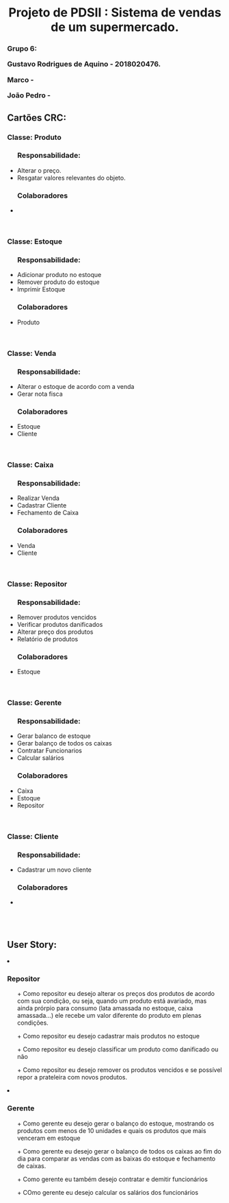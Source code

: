 <h1 align="center"> Projeto de PDSII : Sistema de vendas de um supermercado.</h1>
<h3>Grupo 6: 
  <p>
    <a>Gustavo Rodrigues de Aquino - 2018020476.</a>
  </p>
  <p>  
    <a>Marco - </a>
  </p>
  <p>  
    <a>João Pedro - </a>
  </p>
</h3>

<h2 allign="left">Cartões CRC:</h2>

<h3>Classe: Produto</h3>
<ul>
  <h3>Responsabilidade:</h3>
  <p>
      <li>
        <a>Alterar o preço.</a>
      </li>
      <li>
        <a>Resgatar valores relevantes do objeto.</a>
      </li>
  </p>
</ul>
<ul>
  <h3>Colaboradores</h3>
  <p>
      <li>
      </li>
  </p>
</ul>
<br>

<h3>Classe: Estoque</h3>
<ul>
  <h3>Responsabilidade:</h3>
  <p>
    <li>
      <a>Adicionar produto no estoque</a>
    </li>
    <li>
      <a>Remover produto do estoque</a>
    </li>
    <li>
      <a>Imprimir Estoque</a>
    </li>
  </p>
</ul>
<ul>
  <h3>Colaboradores</h3>
  <p>
    <li>
      <a>Produto</a>
    </li>
  </p>
</ul>
<br>
  
<h3>Classe: Venda</h3>
<ul>
  <h3>Responsabilidade:</h3>
  <p>
    <li>
      <a>Alterar o estoque de acordo com a venda</a>
    </li>
    <li>
      <a>Gerar nota fisca</a>
    </li>
  </p>
</ul>
<ul>
  <h3>Colaboradores</h3>
  <p>
    <li>
      <a>Estoque</a>
    </li>
    <li>
      <a>Cliente</a>
    </li>
    </p>
</ul>
<br>

<h3>Classe: Caixa</h3>
<ul>
  <h3>Responsabilidade:</h3>
  <p>
    <li>
      <a>Realizar Venda</a>
    </li>
    <li>
      <a>Cadastrar Cliente </a>
    </li>
    <li>
      <a>Fechamento de Caixa </a>
    </li>
  </p>
</ul>
<ul>
  <h3>Colaboradores</h3>
  <p>
    <li>
      <a>Venda</a>
    </li>
    <li>
      <a>Cliente</a>
    </li>
  </p>
</ul>
<br>

<h3>Classe: Repositor</h3>
<ul>
    <h3>Responsabilidade:</h3>
    <p>
        <li>
            <a>Remover produtos vencidos</a>
        </li>
        <li>
            <a>Verificar produtos danificados</a>
        </li>
        <li>
            <a>Alterar preço dos produtos</a>
        </li>
        <li>
            <a>Relatório de produtos</a>
        </li>
    </p>
</ul>
<ul>
    <h3>Colaboradores</h3>
    <p>
        <li>
            <a>Estoque</a>
        </li>
    </p>
</ul>
<br>

<h3>Classe: Gerente</h3>
<ul>
    <h3>Responsabilidade:</h3>
    <p>
        <li>
            <a>Gerar balanco de estoque</a>
        </li>
        <li>
            <a>Gerar balanço de todos os caixas</a>
        </li>
        <li>
            <a>Contratar Funcionarios</a>
        </li>
        <li>
            <a>Calcular salários</a>
        </li>
    </p>
</ul>
<ul>
    <h3>Colaboradores</h3>
    <p>
        <li>
            <a>Caixa</a>
        </li>
        <li>
            <a>Estoque</a>
        </li>
        <li>
            <a>Repositor</a>
        </li>
    </p>
</ul>
<br>

<h3>Classe: Cliente</h3>
<ul>
    <h3>Responsabilidade:</h3>
    <p>
        <li>
            <a>Cadastrar um novo cliente</a>
        </li>
    </p>
</ul>
<ul>
    <h3>Colaboradores</h3>
    <p>
        <li>
        </li>
    </p>
</ul>
<br>
<br>


<h2>User Story:</h2>

<li>
  <h3>Repositor</h3> 
</li>
<p>
  <ol>
    <a>+ Como repositor eu desejo alterar os preços dos produtos de acordo com sua condição, ou seja, quando um produto está avariado, mas ainda prórpio para consumo (lata amassada no estoque, caixa amassada...) ele recebe um valor diferente do produto em plenas condições.</a>
  </ol>
  <ol>            
    <a>+ Como repositor eu desejo cadastrar mais produtos no estoque</a>
  </ol>
  <ol>
    <a>+ Como repositor eu desejo classificar um produto como danificado ou não</a>
  </ol>
  <ol>
    <a>+ Como repositor eu desejo remover os produtos vencidos e se possível repor a prateleira com novos produtos.</a>
    </ol>
</p>

<li>
  <h3>Gerente</h3> 
</li>
<p>
  <ol>
    <a>+ Como gerente eu desejo gerar o balanço do estoque, mostrando os produtos com menos de 10 unidades e quais os produtos que mais venceram em estoque</a>
  </ol>
  <ol>            
    <a>+  Como gerente eu desejo gerar o balanço de todos os caixas ao fim do dia para comparar as vendas com as baixas do estoque e fechamento de caixas.</a>
  </ol>
  <ol>
    <a>+ Como gerente eu também desejo contratar e demitir funcionários</a>
  </ol>
  <ol>
    <a>+ COmo gerente eu desejo calcular os salários dos funcionários</a>
    </ol>
</p>